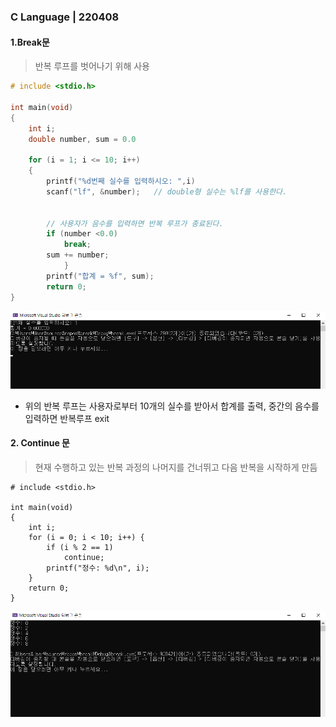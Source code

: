### C Language | 220408



#### 1.Break문

> 반복 루프를 벗어나기 위해 사용

```c
# include <stdio.h>

int main(void)
{
    int i;
    double number, sum = 0.0

    for (i = 1; i <= 10; i++)
    {
        printf("%d번째 실수를 입력하시오: ",i)
        scanf("lf", &number);   // double형 실수는 %lf를 사용한다.


        // 사용자가 음수를 입력하면 반복 루프가 종료된다.
        if (number <0.0)
            break;
        sum += number;
            }
        printf("합계 = %f", sum);
        return 0;
}
```

![image-20220418212707916](https://github.com/jinsirie/TIL/blob/668d4c4328bb8c4a49bfe4d6a10890c201c6084f/img/image-20220418212707916.png)

- 위의 반복 루프는 사용자로부터 10개의 실수를 받아서 합계를 출력, 중간의 음수를 입력하면 반복루프 exit



#### 2. Continue 문

> 현재 수행하고 있는 반복 과정의 나머지를 건너뛰고 다음 반복을 시작하게 만듬

```
# include <stdio.h>

int main(void)
{
	int i;
	for (i = 0; i < 10; i++) {
		if (i % 2 == 1)
			continue;
		printf("정수: %d\n", i);
	}
	return 0;
}
```



![image-20220418213135976](https://github.com/jinsirie/TIL/blob/668d4c4328bb8c4a49bfe4d6a10890c201c6084f/img/image-20220418213135976.png)
